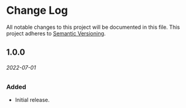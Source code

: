 # Change Log
All notable changes to this project will be documented in this file.
This project adheres to [Semantic Versioning](http://semver.org/).

## 1.0.0
###### 2022-07-01
### Added
* Initial release.
